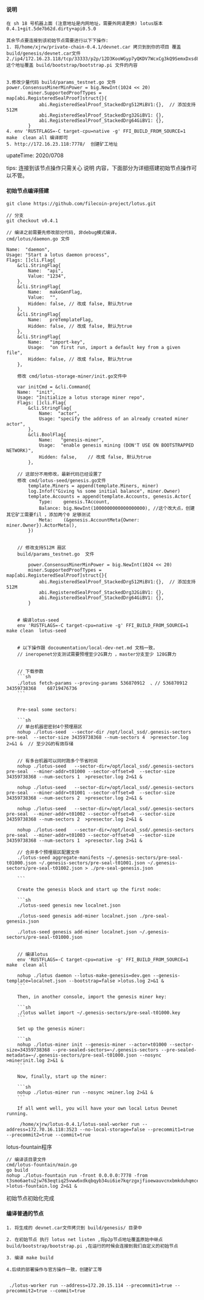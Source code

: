 #### 说明

    在 sh 18 号机器上面 (注意地址是内网地址，需要外网请更换) lotus版本  0.4.1+git.5de7b62d.dirty+api0.5.0
    
    其余节点要连接到该初始节点需要进行以下下操作:
    1. 将/home/xjrw/private-chain-0.4.1/devnet.car 拷贝到到你的项目 覆盖 build/genesis/devnet.car文件
    2./ip4/172.16.23.118/tcp/33333/p2p/12D3KooWGyp7yQKDV7WcxCg3kQ9SemxDxsd8RUewVM2uuU4n5gBD    这个地址覆盖 build/bootstrap/bootstrap.pi 文件的内容
   

    3.修改少量代码 build/params_testnet.go 文件
    power.ConsensusMinerMinPower = big.NewInt(1024 << 20)
            miner.SupportedProofTypes = map[abi.RegisteredSealProof]struct{}{
                abi.RegisteredSealProof_StackedDrg512MiBV1:{},  // 添加支持512M
                abi.RegisteredSealProof_StackedDrg32GiBV1: {},
                abi.RegisteredSealProof_StackedDrg64GiBV1: {},
	        }
    4. env 'RUSTFLAGS=-C target-cpu=native -g' FFI_BUILD_FROM_SOURCE=1 make  clean all 编译即可
    5. http://172.16.23.118:7778/  创建矿工地址        

   
upateTime: 2020/0708

tips: 连接到该节点操作只需关心 说明 内容，下面部分为详细搭建初始节点操作可以不管。

#### 初始节点编译搭建


    git clone https://github.com/filecoin-project/lotus.git
    
    // 分支
    git checkout v0.4.1

    // 编译之前需要先修改部分代码, 非debug模式编译，
    cmd/lotus/daemon.go 文件

	Name:  "daemon",
	Usage: "Start a lotus daemon process",
	Flags: []cli.Flag{
		&cli.StringFlag{
			Name:  "api",
			Value: "1234",
		},
		&cli.StringFlag{
			Name:   makeGenFlag,
			Value:  "",
			Hidden: false, // 改成 false, 默认为true
		},
		&cli.StringFlag{
			Name:   preTemplateFlag,
			Hidden: false, // 改成 false, 默认为true
		},
		&cli.StringFlag{
			Name:   "import-key",
			Usage:  "on first run, import a default key from a given file",
			Hidden: false, // 改成 false, 默认为true
		},

        修改 cmd/lotus-storage-miner/init.go文件中
    
        var initCmd = &cli.Command{
        Name:  "init",
        Usage: "Initialize a lotus storage miner repo",
        Flags: []cli.Flag{
            &cli.StringFlag{
                Name:  "actor",
                Usage: "specify the address of an already created miner actor",
            },
            &cli.BoolFlag{
                Name:   "genesis-miner",
                Usage:  "enable genesis mining (DON'T USE ON BOOTSTRAPPED NETWORK)",
                Hidden: false,    // 改成 false, 默认为true
            },

        // 这部分不用修改，最新代码已经设置了
        修改 cmd/lotus-seed/genesis.go文件
        	template.Miners = append(template.Miners, miner)
			log.Infof("Giving %s some initial balance", miner.Owner)
			template.Accounts = append(template.Accounts, genesis.Actor{
				Type:    genesis.TAccount,
				Balance: big.NewInt(1000000000000000000), //这个改大点，创建其它矿工需要fil ，添加两个0 足够测试
				Meta:    (&genesis.AccountMeta{Owner: miner.Owner}).ActorMeta(),
			})


        // 修改支持512M 扇区
        build/params_testnet.go  文件

        	power.ConsensusMinerMinPower = big.NewInt(1024 << 20)
            miner.SupportedProofTypes = map[abi.RegisteredSealProof]struct{}{
                abi.RegisteredSealProof_StackedDrg512MiBV1:{},  // 添加支持512M
                abi.RegisteredSealProof_StackedDrg32GiBV1: {},
                abi.RegisteredSealProof_StackedDrg64GiBV1: {},
	        }


        # 编译lotus-seed
        env 'RUSTFLAGS=-C target-cpu=native -g' FFI_BUILD_FROM_SOURCE=1 make clean  lotus-seed


        # 以下操作跟 docoumentation/local-dev-net.md 文档一致，
        // ineropenet分支测试需要预埋至少2G算力 ，master分支至少 128G算力


        // 下载参数
        ```sh
        ./lotus fetch-params --proving-params 536870912  、// 536870912    34359738368    68719476736
        ```


        Pre-seal some sectors:

        ```sh
        // 单台机器密密封4个预埋扇区
        nohup ./lotus-seed  --sector-dir /opt/local_ssd/.genesis-sectors pre-seal  --sector-size 34359738368 --num-sectors 4  >presector.log 2>&1 &  // 至少2G的有效存储 


        // 有多台机器可以同时跑多个节省时间
        nohup ./lotus-seed   --sector-dir=/opt/local_ssd/.genesis-sectors   pre-seal  --miner-addr=t01000 --sector-offset=0  --sector-size 34359738368 --num-sectors 1  >presector.log 2>&1 & 

        nohup ./lotus-seed   --sector-dir=/opt/local_ssd/.genesis-sectors   pre-seal  --miner-addr=t01001 --sector-offset=0  --sector-size 34359738368 --num-sectors 2  >presector.log 2>&1 & 

        nohup ./lotus-seed   --sector-dir=/opt/local_ssd/.genesis-sectors   pre-seal  --miner-addr=t01002 --sector-offset=0  --sector-size 34359738368 --num-sectors 2  >presector.log 2>&1 & 

        nohup ./lotus-seed   --sector-dir=/opt/local_ssd/.genesis-sectors   pre-seal  --miner-addr=t01003 --sector-offset=0  --sector-size 34359738368 --num-sectors 1  >presector.log 2>&1 & 

        // 合并多个预埋扇区配置文件
        ./lotus-seed aggregate-manifests ~/.genesis-sectors/pre-seal-t01000.json ~/.genesis-sectors/pre-seal-t01001.json ~/.genesis-sectors/pre-seal-t01002.json > ./pre-seal-genesis.json

        ```

        Create the genesis block and start up the first node:

        ```sh
        ./lotus-seed genesis new localnet.json
        
        ./lotus-seed genesis add-miner localnet.json ./pre-seal-genesis.json

        ./lotus-seed genesis add-miner localnet.json ~/.genesis-sectors/pre-seal-t01000.json
        

        // 编译lotus 
        env 'RUSTFLAGS=-C target-cpu=native -g' FFI_BUILD_FROM_SOURCE=1 make  clean all

        nohup ./lotus daemon --lotus-make-genesis=dev.gen --genesis-template=localnet.json --bootstrap=false >lotus.log 2>&1 &
        ```

        Then, in another console, import the genesis miner key:

        ```sh
        ./lotus wallet import ~/.genesis-sectors/pre-seal-t01000.key
        ```

        Set up the genesis miner:

        ```sh
        nohup ./lotus-miner init --genesis-miner --actor=t01000 --sector-size=34359738368 --pre-sealed-sectors=~/.genesis-sectors --pre-sealed-metadata=~/.genesis-sectors/pre-seal-t01000.json --nosync >minerinit.log 2>&1 &
        ```

        Now, finally, start up the miner:

        ```sh
        nohup ./lotus-miner run --nosync >miner.log 2>&1 &
        ```

        If all went well, you will have your own local Lotus Devnet running.

         /home/xjrw/lotus-0.4.1/lotus-seal-worker run --address=172.70.16.118:3523 --no-local-storage=false --precommit1=true --precommit2=true --commit=true

lotus-fountain程序

    // 编译该目录文件
    cmd/lotus-fountain/main.go
    go build
    nohup ./lotus-fountain run -front 0.0.0.0:7778 -from t3smo6aetu2jw763eqtiq25vww6xdkqbqyb34ui6ie7kqrzgxjfioewauvcnxbmkduhqmcewmxilgrpmdyf2oa >lotus-fountain.log 2>&1 &

初始节点初始化完成

#### 编译普通的节点

    1. 将生成的 devnet.car文件拷贝到 build/genesis/ 目录中

    2. 在初始节点 执行 lotus net listen ,将p2p节点地址覆盖原始中继点 build/bootstrap/bootstrap.pi ,在运行的时候会连接到我们自定义的初始节点
    
    3. 编译 make build

    4.后续的部署操作与官方操作一致，创建矿工等


     ./lotus-worker run --address=172.20.15.114 --precommit1=true --precommit2=true --commit=true




